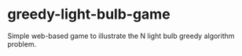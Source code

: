 # greedy-light-bulb-game
Simple web-based game to illustrate the N light bulb greedy algorithm problem.
